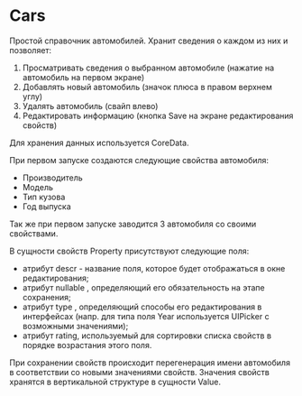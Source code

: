 # Cars
Простой справочник автомобилей. 
Хранит сведения о каждом из них и позволяет:
1. Просматривать сведения о выбранном автомобиле (нажатие на автомобиль на первом экране)
2. Добавлять новый автомобиль (значок плюса в правом верхнем углу)
3. Удалять автомобиль (свайп влево)
4. Редактировать информацию (кнопка Save на экране редактирования свойств)


Для хранения данных используется CoreData. 

При первом запуске создаются следующие свойства автомобиля:
- Производитель
- Модель
- Тип кузова
- Год выпуска

Так же при первом запуске заводится 3 автомобиля со своими свойствами.

В сущности свойств Property присутствуют следующие поля: 
- атрибут descr - название поля, которое будет отображаться в окне редактирования;
- атрибут nullable , определяющий его обязательность на этапе сохранения;
- атрибут type , определяющий способы его редактирования в интерфейсах (напр. для типа 
поля Year используется UIPicker с возможными значениями);
- атрибут rating, используемый для сортировки списка свойств в порядке возрастания этого поля.

При сохранении свойств происходит перегенерация имени автомобиля в соответствии со новыми значениями свойств.
Значения свойств хранятся в вертикальной структуре в сущности Value.








